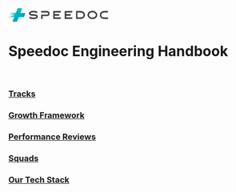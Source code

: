 <img src="img/Logo_Speedoc_coloured.png" alt="speedoc logo" width="200px">  

</br>

# Speedoc Engineering Handbook


</br>

### [Tracks](tracks/tracks.md)
### [Growth Framework](framework)
### [Performance Reviews]()
### [Squads]()
### [Our Tech Stack]()